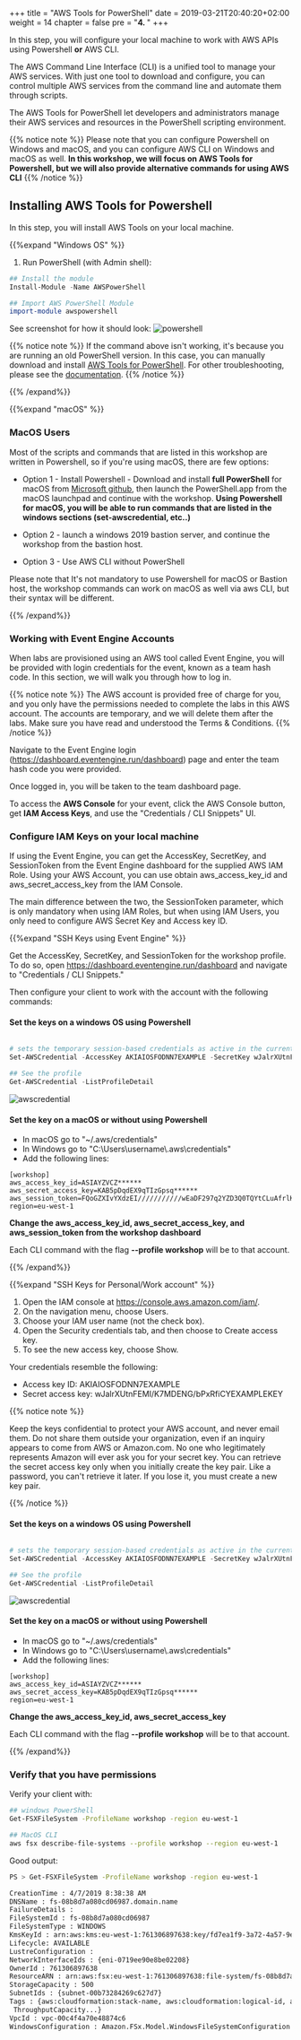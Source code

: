 +++
title = "AWS Tools for PowerShell"
date = 2019-03-21T20:40:20+02:00
weight = 14
chapter = false
pre = "<b>4. </b>"
+++

In this step, you will configure your local machine to work with AWS APIs using Powershell **or** AWS CLI.

The AWS Command Line Interface (CLI) is a unified tool to manage your AWS services. With just one tool to download and configure, you can control multiple AWS services from the command line and automate them through scripts.

The AWS Tools for PowerShell let developers and administrators manage their AWS services and resources in the PowerShell scripting environment. 


{{% notice note %}}
Please note that you can configure Powershell on Windows and macOS, and you can configure AWS CLI on Windows and macOS as well. **In this workshop, we will focus on AWS Tools for Powershell, but we will also provide alternative commands for using AWS CLI**
{{% /notice %}}


## Installing AWS Tools for Powershell

In this step, you will install AWS Tools on your local machine.

{{%expand "Windows OS" %}} 

1. Run PowerShell (with Admin shell):

```PowerShell
## Install the module
Install-Module -Name AWSPowerShell

## Import AWS PowerShell Module
import-module awspowershell

```

See screenshot for how it should look:
![powershell](/images/screenshots/Steps/aws-powershell-tools.png?classes=border,shadow)

{{% notice note %}}
If the command above isn't working, it's because you are running an old PowerShell version. In this case, you can manually download and install [AWS Tools for PowerShell](https://sdk-for-net.amazonwebservices.com/latest/AWSToolsAndSDKForNet.msi). For other troubleshooting, please see the [documentation](https://docs.aws.amazon.com/powershell/latest/userguide/pstools-getting-set-up-windows.html).
{{% /notice %}}

{{% /expand%}}

{{%expand "macOS" %}} 

### MacOS Users

Most of the scripts and commands that are listed in this workshop are written in Powershell, so if you're using macOS, there are few options:

- Option 1 - Install Powershell - Download and install **full PowerShell** for macOS from [Microsoft github](https://github.com/PowerShell/PowerShell), then launch the PowerShell.app from the macOS launchpad and continue with the workshop. **Using Powershell for macOS, you will be able to run commands that are listed in the windows sections (set-awscredential, etc..)**

- Option 2 - launch a windows 2019 bastion server, and continue the workshop from the bastion host. 

- Option 3 - Use AWS CLI without PowerShell 

Please note that It's not mandatory to use Powershell for macOS or Bastion host, the workshop commands can work on macOS as well via aws CLI, but their syntax will be different. 

{{% /expand%}}

### Working with Event Engine Accounts

When labs are provisioned using an AWS tool called Event Engine, you will be provided with login credentials for the event, known as a team hash code. In this section, we will walk you through how to log in.

{{% notice note %}}
The AWS account is provided free of charge for you, and you only have the permissions needed to complete the labs in this AWS account. The accounts are temporary, and we will delete them after the labs. Make sure you have read and understood the Terms & Conditions.
{{% /notice %}}

Navigate to the Event Engine login (https://dashboard.eventengine.run/dashboard) page and enter the team hash code you were provided.

Once logged in, you will be taken to the team dashboard page. 

To access the **AWS Console** for your event, click the AWS Console button, get **IAM Access Keys**, and use the "Credentials / CLI Snippets" UI.


### Configure IAM Keys on your local machine

If using the Event Engine, you can get the AccessKey, SecretKey, and SessionToken from the Event Engine dashboard for the supplied AWS IAM Role. Using your AWS Account, you can use obtain aws_access_key_id and aws_secret_access_key from the IAM Console.

The main difference between the two, the SessionToken parameter, which is only mandatory when using IAM Roles, but when using IAM Users, you only need to configure AWS Secret Key and Access key ID.

{{%expand "SSH Keys using Event Engine" %}}

Get the AccessKey, SecretKey, and SessionToken for the workshop profile.
To do so, open https://dashboard.eventengine.run/dashboard and navigate to "Credentials / CLI Snippets."

Then configure your client to work with the account with the following commands:

#### Set the keys on a windows OS using Powershell


```PowerShell

# sets the temporary session-based credentials as active in the current shell. 
Set-AWSCredential -AccessKey AKIAIOSFODNN7EXAMPLE -SecretKey wJalrXUtnFEMI/K7MDENG/bPxRfiCYEXAMPLEKEY -SessionToken SamPleTokeN -StoreAs workshop

## See the profile
Get-AWSCredential -ListProfileDetail
```

![awscredential](/images/screenshots/Steps/awscredential.png?classes=border,shadow)


#### Set the key on a macOS or without using Powershell

- In macOS go to "~/.aws/credentials"
- In Windows go to "C:\Users\username\\.aws\credentials"
- Add the following lines:

```
[workshop]
aws_access_key_id=ASIAYZVCZ******
aws_secret_access_key=KAB5pDqdEX9qTIzGpsq******
aws_session_token=FQoGZXIvYXdzEI///////////wEaDF297q2YZD3Q0TQYtCLuAfrlKNTmvdEnn60DpUKZxphthWtjmWLDZfk1MF6FchBx0acHhMohUUYS+tzFzHYWEEpenZmeL5dAG0XVQHg83aVJxQ8C9bM8phlo5syjeLiYlkQLaOt6V3bnCVdx56aVGiD4mND2vmP6Fu46K3zOV8JRbI0Fa+FSkeVFWgVpHFuq0Mb0b7zEUU0vV35LzZQjDzBiIFrUUTKJgSh******
region=eu-west-1
```

**Change the aws_access_key_id, aws_secret_access_key, and aws_session_token from the workshop dashboard**

Each CLI command with the flag **--profile workshop** will be to that account.


{{% /expand%}}

{{%expand "SSH Keys for Personal/Work account" %}}


1. Open the IAM console at https://console.aws.amazon.com/iam/.
2. On the navigation menu, choose Users.
3. Choose your IAM user name (not the check box).
4. Open the Security credentials tab, and then choose to Create access key.
5. To see the new access key, choose Show. 

Your credentials resemble the following:

- Access key ID: AKIAIOSFODNN7EXAMPLE
- Secret access key: wJalrXUtnFEMI/K7MDENG/bPxRfiCYEXAMPLEKEY

{{% notice note %}}

Keep the keys confidential to protect your AWS account, and never email them. Do not share them outside your organization, even if an inquiry appears to come from AWS or Amazon.com. No one who legitimately represents Amazon will ever ask you for your secret key.
You can retrieve the secret access key only when you initially create the key pair. Like a password, you can't retrieve it later. If you lose it, you must create a new key pair.

{{% /notice %}}


#### Set the keys on a windows OS using Powershell

```PowerShell

# sets the temporary session-based credentials as active in the current shell. 
Set-AWSCredential -AccessKey AKIAIOSFODNN7EXAMPLE -SecretKey wJalrXUtnFEMI/K7MDENG/bPxRfiCYEXAMPLEKEY -StoreAs workshop

## See the profile
Get-AWSCredential -ListProfileDetail
```

![awscredential](/images/screenshots/Steps/awscredential.png?classes=border,shadow)


#### Set the key on a macOS or without using Powershell

- In macOS go to "~/.aws/credentials" 
- In Windows go to "C:\Users\username\\.aws\credentials" 
- Add the following lines:

```
[workshop]
aws_access_key_id=ASIAYZVCZ******
aws_secret_access_key=KAB5pDqdEX9qTIzGpsq******
region=eu-west-1
```
**Change the aws_access_key_id, aws_secret_access_key**

Each CLI command with the flag **--profile workshop** will be to that account.

{{% /expand%}}

### Verify that you have permissions

Verify your client with:
```bash
## windows PowerShell
Get-FSXFileSystem -ProfileName workshop -region eu-west-1

## MacOS CLI
aws fsx describe-file-systems --profile workshop --region eu-west-1
```

Good output:
```bash
PS > Get-FSXFileSystem -ProfileName workshop -region eu-west-1

CreationTime : 4/7/2019 8:38:38 AM
DNSName : fs-08b8d7a080cd06987.domain.name
FailureDetails :
FileSystemId : fs-08b8d7a080cd06987
FileSystemType : WINDOWS
KmsKeyId : arn:aws:kms:eu-west-1:761306897638:key/fd7ea1f9-3a72-4a57-9e06-f7c090248fc5
Lifecycle: AVAILABLE
LustreConfiguration :
NetworkInterfaceIds : {eni-0719ee90e8be02208}
OwnerId : 761306897638
ResourceARN : arn:aws:fsx:eu-west-1:761306897638:file-system/fs-08b8d7a080cd06987
StorageCapacity : 500
SubnetIds : {subnet-00b73284269c627d7}
Tags : {aws:cloudformation:stack-name, aws:cloudformation:logical-id, aws:cloudformation:stack-id,
 ThroughputCapacity...}
VpcId : vpc-00c4f4a70e48874c6
WindowsConfiguration : Amazon.FSx.Model.WindowsFileSystemConfiguration
```